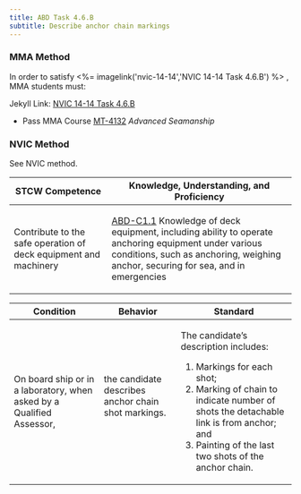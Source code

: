 ```yaml
---
title: ABD Task 4.6.B 
subtitle: Describe anchor chain markings
---
```



### MMA Method

In order to satisfy <%= imagelink('nvic-14-14','NVIC 14-14  Task  4.6.B') %> , MMA students must:

Jekyll Link: [NVIC 14-14  Task  4.6.B](/stcw23/assets/images/nvic-14-14.pdf)

* Pass MMA Course  [MT-4132](MT-4132) *Advanced Seamanship*


### NVIC Method

<a onclick="togglevisibility('nvic_methods')" >See NVIC method.</a>

<div id='nvic_methods' class='hide'>

<table>
<thead>
<tr>
<th class='forty'> STCW Competence </th>
<th class='sixty'> Knowledge, Understanding, and Proficiency </th>
</tr>
</thead>




<tbody>
<tr><td markdown='1'>

Contribute to the safe operation of deck equipment and machinery

</td><td markdown='1'>

[ABD-C1.1](../../tables/25.html#ABD-C1.1) Knowledge of deck equipment, including ability to operate anchoring equipment under various conditions, such as anchoring, weighing anchor, securing for sea, and in emergencies

</td></tr>


</tbody>
</table>


<table>
<thead>
<tr><th class='twenty'>  Condition </th><th class='twenty'> Behavior </th><th  class='sixty'>Standard </th></tr>
</thead>
<tbody >



<tr><td markdown='1'>

On board ship or in a laboratory, when asked by a Qualified Assessor,

</td><td markdown='1'>

the candidate describes anchor chain shot markings.

<br>

<div class="tooltip">
<span class="tooltiptext">
</span>
</div>


</td><td markdown='1'>

The candidate’s description includes:

1. Markings for each shot;
2. Marking of chain to indicate number of shots the detachable link is from anchor; and
3. Painting of the last two shots of the anchor chain. 

</td></tr>
</tbody>
</table>
</div>
